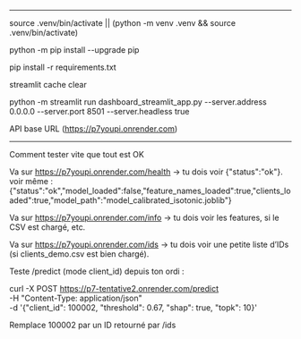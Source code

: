 
-----------------

source .venv/bin/activate || (python -m venv .venv && source .venv/bin/activate)

python -m pip install --upgrade pip

pip install -r requirements.txt

streamlit cache clear

python -m streamlit run dashboard_streamlit_app.py --server.address 0.0.0.0 --server.port 8501 --server.headless true


API base URL 
(https://p7youpi.onrender.com)

-----------

Comment tester vite que tout est OK

Va sur https://p7youpi.onrender.com/health → tu dois voir {"status":"ok"}. voir même : {"status":"ok","model_loaded":false,"feature_names_loaded":true,"clients_loaded":true,"model_path":"model_calibrated_isotonic.joblib"}

Va sur https://p7youpi.onrender.com/info → tu dois voir les features, si le CSV est chargé, etc.

Va sur https://p7youpi.onrender.com/ids → tu dois voir une petite liste d’IDs (si clients_demo.csv est bien chargé).

Teste /predict (mode client_id) depuis ton ordi :

curl -X POST https://p7-tentative2.onrender.com/predict \
  -H "Content-Type: application/json" \
  -d '{"client_id": 100002, "threshold": 0.67, "shap": true, "topk": 10}'


Remplace 100002 par un ID retourné par /ids
